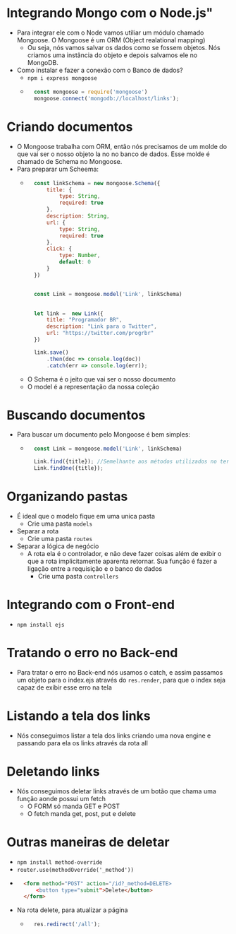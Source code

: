 # Integrando Mongo com o Node.js"

- Para integrar ele com o Node vamos utiliar um módulo chamado Mongoose. O Mongoose é um ORM (Object realational mapping)
    - Ou seja, nós vamos salvar os dados como se fossem objetos. Nós criamos uma instância do objeto e depois salvamos
    ele no MongoDB.
- Como instalar e fazer a conexão com o Banco de dados?
    - `npm i express mongoose`
    - ```javascript
        const mongoose = require('mongoose')
        mongoose.connect('mongodb://localhost/links');
      ```

# Criando documentos

- O Mongoose trabalha com ORM, então nós precisamos de um molde do que vai ser o nosso objeto la no no banco de dados. Esse molde é chamado de Schema no Mongoose.
- Para preparar um Scheema: 
    - ```javascript
        const linkSchema = new mongoose.Schema({
            title: {
                type: String, 
                required: true
            },
            description: String,
            url: {
                type: String, 
                required: true
            },
            click: {
                type: Number,
                default: 0
            }
        })


        const Link = mongoose.model('Link', linkSchema)

       
        let link =  new Link({
            title: "Programador BR",
            description: "Link para o Twitter",
            url: "https://twitter.com/progrbr"
        })

        link.save()
            .then(doc => console.log(doc))
            .catch(err => console.log(err));
      ```
    - O Schema é o jeito que vai ser o nosso documento
    - O model é a representação da nossa coleção

# Buscando documentos

- Para buscar um documento pelo Mongoose é bem simples: 
    - ```javascript
        const Link = mongoose.model('Link', linkSchema)

        Link.find({title}); //Semelhante aos métodos utilizados no terminal
        Link.findOne({title});
      ```

# Organizando pastas

- É ideal que o modelo fique em uma unica pasta
    - Crie uma pasta `models`
- Separar a rota
    - Crie uma pasta `routes`
- Separar a lógica de negócio
    - A rota ela é o controlador, e não deve fazer coisas além de exibir o que a rota implicitamente aparenta retornar. Sua função é fazer a ligação entre a requisição e o banco de dados
        - Crie uma pasta `controllers`


# Integrando com o Front-end

- `npm install ejs`

# Tratando o erro no Back-end

- Para tratar o erro no Back-end nós usamos o catch, e assim passamos um objeto para o index.ejs
através do `res.render`, para que o index seja capaz de exibir esse erro na tela

# Listando a tela dos links

- Nós conseguimos listar a tela dos links criando uma nova engine e passando para ela os links através da rota all

# Deletando links

- Nós conseguimos deletar links através de um botão que chama uma função aonde possui um fetch 
    - O FORM só manda GET e POST
    - O fetch manda get, post, put e delete

# Outras maneiras de deletar

- `npm install method-override`
- `router.use(methodOverride('_method'))`
- ```html 
    <form method="POST" action="/id?_method=DELETE> 
        <button type="submit">Delete</button>
    </form>

  ```
- Na rota delete, para atualizar a página
    - ```javascript
        res.redirect('/all');
    
    ```

#